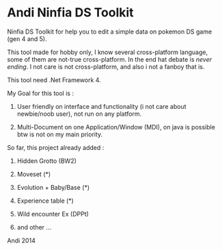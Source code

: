 Andi Ninfia DS Toolkit
======================

Ninfia DS Toolkit for help you to edit a simple data on pokemon DS game (gen 4 and 5). 

This tool made for hobby only, I know several cross-platform language, some of them are 
not-true cross-platform. In the end hat debate is *never ending*. I not care is not 
cross-platform, and also i not a fanboy that is.

This tool need .Net Framework 4. 

My Goal for this tool is :

1. User friendly on interface and functionality (i not care about newbie/noob user), not 
   run on any platform.

2. Multi-Document on one Application/Window (MDI), on java is possible btw is not on my
   main priority.


So far, this project already added :

1. Hidden Grotto (BW2)

2. Moveset (*)

3. Evolution + Baby/Base (*)

4. Experience table (*)

5. Wild encounter Ex (DPPt)

6. and other ...

Andi
2014
